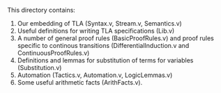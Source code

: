 This directory contains:

1. Our embedding of TLA (Syntax.v, Stream.v, Semantics.v)
2. Useful definitions for writing TLA specifications (Lib.v)
3. A number of general proof rules (BasicProofRules.v) and proof rules specific to continous transitions (DifferentialInduction.v and ContinuousProofRules.v)
4. Definitions and lemmas for substitution of terms for variables (Substitution.v)
5. Automation (Tactics.v, Automation.v, LogicLemmas.v)
6. Some useful arithmetic facts (ArithFacts.v).

